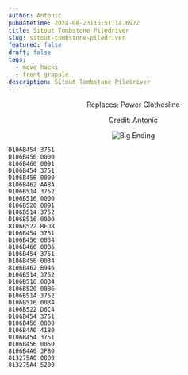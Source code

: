 ```yaml
---
author: Antonic
pubDatetime: 2024-08-23T15:51:14.697Z
title: Sitout Tombstone Piledriver
slug: sitout-tombstone-piledriver
featured: false
draft: false
tags:
  - move hacks
  - front grapple
description: Sitout Tombstone Piledriver
---
```

<center>
Replaces: Power Clothesline <p>
Credit: Antonic

![Big Ending](@assets/images/gifs/sitout-tombstone-piledriver.gif)
</center>

```text
D106B454 3751
D106B456 0000
8106B460 0091
D106B454 3751
D106B456 0000
8106B462 AA8A
D106B514 3752
D106B516 0000
8106B520 0091
D106B514 3752
D106B516 0000
8106B522 BED8
D106B454 3751
D106B456 0034
8106B460 00B6
D106B454 3751
D106B456 0034
8106B462 B946
D106B514 3752
D106B516 0034
8106B520 00B6
D106B514 3752
D106B516 0034
8106B522 D6C4
D106B454 3751
D106B456 0000
8106B4A0 4180
D106B454 3751
D106B456 0050
8106B4A0 3F80
813275A0 0800
813275A4 5200
```
